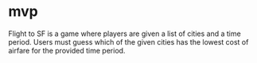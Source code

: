 # mvp
Flight to SF is a game where players are given a list of cities and a time period. Users must guess which of the given cities has the lowest cost of airfare for the provided time period.
